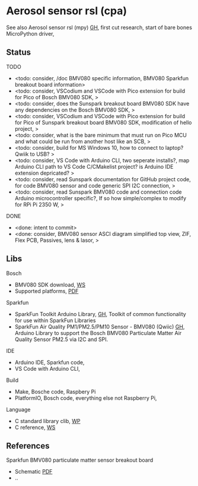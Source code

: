 # Aerosol sensor rsl (cpa)

See also Aerosol sensor rsl (mpy) [GH](https://github.com/YorkEarwaker/Electrical-Engineering/tree/main/rpi-pi/mpy/snr-rsl), first cut research, start of bare bones MicroPython driver, 

## Status
TODO
* <todo: consider, /doc BMV080 specific information, BMV080 Sparkfun breakout board information>
* <todo: consider, VSCodium and VSCode with Pico extension for build for Pico of Bosch BMV080 SDK, >
* <todo: consider, does the Sunspark breakout board BMV080 SDK have any dependencies on the Bosch BMV080 SDK, >
* <todo: consider, VSCodium and VSCode with Pico extension for build for Pico of Sunspark breakout board BMV080 SDK, modification of hello project, >
* <todo: consider, what is the bare minimum that must run on Pico MCU and what could be run from another host like an SCB, >
* <todo: consider, build for MS Windows 10, how to connect to laptop? Qwiik to USB? >
* <todo: consider, VS Code with Arduino CLI, two seperate installs?,  map Arduino CLI path to VS Code C/CMakelist project? is Arduino IDE extension depricated?  >
* <todo: consider, read Sunspark documentation for GitHub project code, for code BMV080 sensor and code generic SPI I2C connection, >
* <todo: consider, read Sunspark BMV080 code and connection code Arduino microcontroller specific?, If so how simple/complex to modify for RPi Pi 2350 W, >

DONE
* <done: intent to commit>
* <done: consider, BMV080 sensor ASCI diagram simplified top view, ZIF, Flex PCB, Passives, lens & lasor, >

## Libs

Bosch
* BMV080 SDK download, [WS](https://www.bosch-sensortec.com/software-tools/double-opt-in-forms/sdk-v11-2.html) 
* Supported platforms, [PDF](https://www.bosch-sensortec.com/media/boschsensortec/software_tools/software/bmv080_1/supported_platforms/bmv080_binary_size_information.pdf)

Sparkfun
* SparkFun Toolkit Arduino Library, [GH](https://github.com/sparkfun/SparkFun_Toolkit/tree/main), Toolkit of common functionality for use within SparkFun Libraries 
* SparkFun Air Quality PM1/PM2.5/PM10 Sensor - BMV080 (Qwiic) [GH](https://github.com/sparkfun/SparkFun_BMV080_Arduino_Library/tree/main), Arduino Library to support the Bosch BMV080 Particulate Matter Air Quality Sensor PM2.5 via I2C and SPI. 

IDE
* Arduino IDE, Sparkfun code, 
* VS Code with Arduino CLI, 

Build
* Make, Bosche code, Raspbery Pi
* PlatformIO, Bosch code, everything else not Raspberry Pi, 

Language 
* C standard library clib, [WP](https://en.wikipedia.org/wiki/C_standard_library)
* C reference, [WS](https://en.cppreference.com/w/c.html)

## References

Sparkfun BMV080 particulate matter sensor breakout board
* Schematic [PDF](https://docs.sparkfun.com/SparkFun_Particulate_Matter_Sensor_Breakout_BMV080/assets/board_files/SparkFun_Particulate_Matter_Sensor_Breakout_BMV080_v10_Schematic.pdf)
* ..

